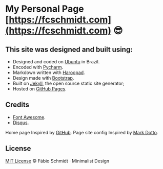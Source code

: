 # My Personal Page [https://fcschmidt.com](https://fcschmidt.com) :sunglasses:


## This site was designed and built using:
- Designed and coded on [Ubuntu](http://getbootstrap.com/) in Brazil.
- Encoded with [Pycharm](https://www.jetbrains.com/pycharm/).
- Markdown written with [Haroopad](http://pad.haroopress.com/).
- Design made with [Bootstrap](http://getbootstrap.com/).
- Built on [Jekyll](http://jekyllrb.com/), the open source static site generator;
- Hosted on [GitHub Pages](https://pages.github.com/).

## Credits
- [Font Awesome](http://fontawesome.io/).
- [Disqus](https://disqus.com/).

Home page Inspired by [GitHub](https://github.com/fcschmidt).
Page site config Inspired by [Mark Dotto](http://markdotto.com/about/).

## License
[MIT License](https://opensource.org/licenses/MIT) © Fábio Schmidt &middot; Minimalist Design

